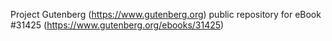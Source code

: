 Project Gutenberg (https://www.gutenberg.org) public repository for eBook #31425 (https://www.gutenberg.org/ebooks/31425)
